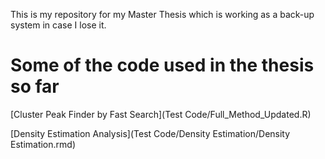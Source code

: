 This is my repository for my Master Thesis which is working as a back-up system in case I lose it.

# Some of the code used in the thesis so far
[Cluster Peak Finder by Fast Search](Test Code/Full_Method_Updated.R)

[Density Estimation Analysis](Test Code/Density Estimation/Density Estimation.rmd)